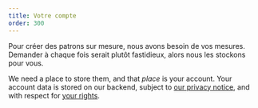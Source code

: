 ```yaml
---
title: Votre compte
order: 300
---
```


Pour créer des patrons sur mesure, nous avons besoin de vos mesures. Demander à chaque fois serait plutôt fastidieux, alors nous les stockons pour vous.

We need a place to store them, and that _place_ is your account. Your account data is stored on our backend, subject to [our privacy notice][1], and with respect for [your rights][2].

[1]: /docs/various/privacy/

[2]: /docs/various/rights/
